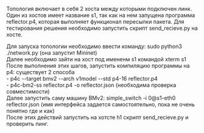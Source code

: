Топология включает в себя 2 хоста между которыми подключен линк.
Один из хостов имеет название s1, так как на нем запущена программа reflector.p4, которая выполняет функционал пересылки пакета.
Для тестирования решения необходимо запустить скрипт send_recieve.py на хосте.

Для запуска топологии необходимо ввести команду: sudo python3 ./network.py (она запустит Mininet)
<br/>
Далее необходимо зайти на хост под имененм s1 командой xterm s1
<br/>
После выполнения этих шагов, запустить компиляцию программы на p4: существует 2 способа<br/> - p4c --target bmv2 --arch v1model --std p4-16 reflector.p4 <br/>
                                                                                        - p4c-bm2-ss reflector.p4 -o reflector.json (необходима проверка совместимости)<br/>
Далее запустить саму машину BMv2: simple_switch -i 0@s1-eth0 reflector.json (имя интерфейса задается самостоятельно, пока не очень понятно где и как)<br/>
После этих действий запустить на хотсте h1 скрипт send_recieve.py и проверить пинг.               
